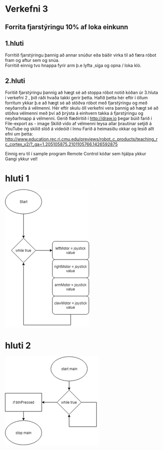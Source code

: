 # Verkefni 3
## Forrita fjarstýringu  10% af loka einkunn
## 1.hluti 
Forritið fjarstýringu þannig að annar snúður eða báðir virka til að færa róbot fram og aftur sem og snúa.  
Forritið einnig tvo hnappa fyrir arm þ.e lyfta ,síga og opna / loka kló.
## 2.hluti
Foritið fjarstýringu þannig að hægt sé að stoppa róbot notið kóðan úr 3.hluta í verkefni 2 , þið ráði hvaða takki gerir þetta. Hafið þetta hér eftir í öllum forritum ykkar þ.e að hægt sé að stöðva róbot með fjarstýringu og með neyðarrofa á vélmenni.
Hér eftir skulu öll verkefni vera þannig að hægt sé að stöðva vélmenni með því að þrýsta á einhvern takka á fjarstýringu og neyðarhnapp á vélmenni.
Gerið flæðiritið í http://draw.io þegar búið farið í  File-export as - image
Skilið vido af vélmenni leysa allar þrautinar setjið á YouTube og skilið slóð á videóið í Innu
Farið á heimasíðu okkar og lesið allt efni um  þetta: http://www.education.rec.ri.cmu.edu/previews/robot_c_products/teaching_rc_cortex_v2/?_ga=1.205105875.2101105766.1426592875

Einnig eru til í sample program Remote Control  kóðar sem hjálpa ykkur
Gangi ykkur vel!

# hluti 1
![](https://github.com/robertatli/rob2a/blob/master/verkefni3/Hluti%201/verk3hl1.png)

# hluti 2
![](https://github.com/robertatli/rob2a/blob/master/verkefni3/Hluti2/verk3hl2.png)
